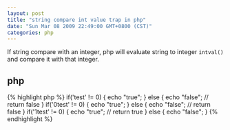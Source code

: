 ```yaml
---
layout: post
title: "string compare int value trap in php"
date: "Sun Mar 08 2009 22:49:00 GMT+0800 (CST)"
categories: php
---
```


If string compare with an integer, php will evaluate string to integer `intval()` and compare it with that integer.

php
-----

{% highlight php %}
if('test' != 0) {
    echo "true";
} else {
    echo "false"; // return false
}
if('0test' != 0) {
    echo "true";
} else {
    echo "false"; // return false
}
if('1test' != 0) {
    echo "true"; // return true
} else {
    echo "false";
}
{% endhighlight %}
